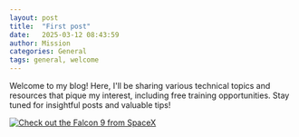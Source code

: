 ```yaml
---
layout: post
title:  "First post"
date:   2025-03-12 08:43:59
author: Mission
categories: General
tags: general, welcome
---
```


Welcome to my blog! Here, I'll be sharing various technical topics and resources that pique my interest, including free training opportunities. Stay tuned for insightful posts and valuable tips!

<a href="//assets/welcome.jpg" data-lightbox="falcon9-large" data-title="Check out the Falcon 9 from SpaceX">
  <img src="//assets/welcome.jpg" title="Check out the Falcon 9 from SpaceX">
</a>
